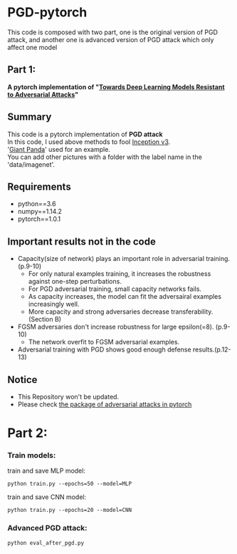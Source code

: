 # PGD-pytorch
This code is composed with two part, one is the original version of PGD attack, and another one is advanced version of PGD attack which only affect one model

## Part 1:

**A pytorch implementation of "[Towards Deep Learning Models Resistant to Adversarial Attacks](https://arxiv.org/abs/1706.06083)"**

## Summary
This code is a pytorch implementation of **PGD attack**   
In this code, I used above methods to fool [Inception v3](https://arxiv.org/abs/1512.00567).   
'[Giant Panda](http://www.image-net.org/)' used for an example.   
You can add other pictures with a folder with the label name in the 'data/imagenet'.    

## Requirements
* python==3.6   
* numpy==1.14.2   
* pytorch==1.0.1   

## Important results not in the code
- Capacity(size of network) plays an important role in adversarial training. (p.9-10)
	- For only natural examples training, it increases the robustness against one-step perturbations.
	- For PGD adversarial training, small capacity networks fails.
	- As capacity increases, the model can fit the adversairal examples increasingly well.
	- More capacity and strong adversaries decrease transferability. (Section B)
- FGSM adversaries don't increase robustness for large epsilon(=8). (p.9-10)
	- The network overfit to FGSM adversarial examples.
- Adversarial training with PGD shows good enough defense results.(p.12-13)

## Notice
- This Repository won't be updated.
- Please check [the package of adversarial attacks in pytorch](https://github.com/Harry24k/adversairal-attacks-pytorch)



# Part 2:

### Train models:
train and save MLP model:
```
python train.py --epochs=50 --model=MLP
```

train and save CNN model:
```
python train.py --epochs=20 --model=CNN
```

### Advanced PGD attack:
```
python eval_after_pgd.py
```


